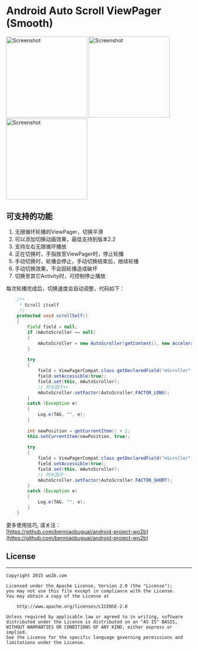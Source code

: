 Android Auto Scroll ViewPager (Smooth)
==========================================================================================

<p>
<img src="https://github.com/benniaobuguai/android-auto-scroll-viewpager/blob/master/screenshot/1.png" width="220" alt="Screenshot"/>
<img src="https://github.com/benniaobuguai/android-auto-scroll-viewpager/blob/master/screenshot/2.png" width="220" alt="Screenshot"/>
<img src="https://github.com/benniaobuguai/android-auto-scroll-viewpager/blob/master/screenshot/3.png" width="220" alt="Screenshot"/>
</p>

## 可支持的功能
1. 无限循环轮播的ViewPager，切换平滑  
2. 可以添加切换动画效果，最低支持到版本2.2  
3. 支持左右无限循环播放  
4. 正在切换时，手指放至ViewPager时，停止轮播  
5. 手动切换时，轮播会停止，手动切换结束后，继续轮播  
6. 手动切换效果，不会因轮播造成破坏  
7. 切换至其它Activity时，可控制停止播放  
  
    
	
每次轮播完成后，切换速度会自动调整，代码如下：
``` java
	/**
	 * Scroll itself
	 */
	protected void scrollSelf()
	{
		Field field = null;
		if (mAutoScroller == null)
		{
			mAutoScroller = new AutoScroller(getContext(), new AccelerateInterpolator());
		}
		
		try
		{
			field = ViewPagerCompat.class.getDeclaredField("mScroller");
			field.setAccessible(true);
			field.set(this, mAutoScroller);
			// 时长因子++
			mAutoScroller.setFactor(AutoScroller.FACTOR_LONG);
		}
		catch (Exception e)
		{
			Log.e(TAG, "", e);
		}
		
		int newPosition = getCurrentItem() + 1;
		this.setCurrentItem(newPosition, true);
		
		try
		{
			field = ViewPagerCompat.class.getDeclaredField("mScroller");
			field.setAccessible(true);
			field.set(this, mAutoScroller);
			// 时长因子--
			mAutoScroller.setFactor(AutoScroller.FACTOR_SHORT);
		}
		catch (Exception e)
		{
			Log.e(TAG, "", e);
		}
	}
``` 
  
  
  
更多使用技巧, 请关注：  
[https://github.com/benniaobuguai/android-project-wo2b](https://github.com/benniaobuguai/android-project-wo2b)


## License
-------

    Copyright 2015 wo2b.com

    Licensed under the Apache License, Version 2.0 (the "License");
    you may not use this file except in compliance with the License.
    You may obtain a copy of the License at

        http://www.apache.org/licenses/LICENSE-2.0

    Unless required by applicable law or agreed to in writing, software
    distributed under the License is distributed on an "AS IS" BASIS,
    WITHOUT WARRANTIES OR CONDITIONS OF ANY KIND, either express or implied.
    See the License for the specific language governing permissions and
    limitations under the License.